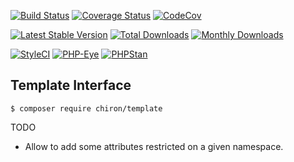 [![Build Status](https://travis-ci.org/ncou/Chiron-Template.svg?branch=master)](https://travis-ci.org/ncou/Chiron-Template)
[![Coverage Status](https://coveralls.io/repos/github/ncou/Chiron-Template/badge.svg?branch=master)](https://coveralls.io/github/ncou/Chiron-Template?branch=master)
[![CodeCov](https://codecov.io/gh/ncou/Chiron-Template/branch/master/graph/badge.svg)](https://codecov.io/gh/ncou/Chiron-Template)

[![Latest Stable Version](https://poser.pugx.org/chiron/template/v/stable.png)](https://packagist.org/packages/chiron/template)
[![Total Downloads](https://img.shields.io/packagist/dt/chiron/template.svg?style=flat-square)](https://packagist.org/packages/chiron/template/stats)
[![Monthly Downloads](https://img.shields.io/packagist/dm/chiron/template.svg?style=flat-square)](https://packagist.org/packages/chiron/template/stats)

[![StyleCI](https://styleci.io/repos/147123086/shield?style=flat)](https://styleci.io/repos/147123086)
[![PHP-Eye](https://php-eye.com/badge/chiron/template/tested.svg?style=flat)](https://php-eye.com/package/chiron/template)
[![PHPStan](https://img.shields.io/badge/PHPStan-enabled-brightgreen.svg?style=flat)](https://github.com/phpstan/phpstan)

Template Interface
---------------

    $ composer require chiron/template
    
TODO 
- Allow to add some attributes restricted on a given namespace.
